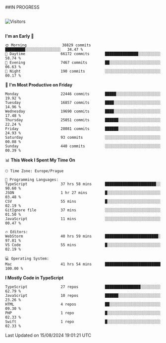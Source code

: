 ##IN PROGRESS
##
![Visitors](https://komarev.com/ghpvc/?username=petrbui&style=for-the-badge&label=Visitors+👀)



##
<!--
[![My GitHub stats](https://github-readme-stats.vercel.app/api?username=petrbui&theme=github_dark)](https://github.com/anuraghazra/github-readme-stats)

[![My wakatime stats](https://github-readme-stats.vercel.app/api/wakatime?username=petrbui&theme=github_dark)](https://github.com/anuraghazra/github-readme-stats)
-->
<!--START_SECTION:waka-->
**I'm an Early 🐤** 

```text
🌞 Morning                38829 commits       █████████░░░░░░░░░░░░░░░░   34.47 % 
🌆 Daytime                66172 commits       ███████████████░░░░░░░░░░   58.74 % 
🌃 Evening                7467 commits        ██░░░░░░░░░░░░░░░░░░░░░░░   06.63 % 
🌙 Night                  190 commits         ░░░░░░░░░░░░░░░░░░░░░░░░░   00.17 % 
```
📅 **I'm Most Productive on Friday** 

```text
Monday                   22446 commits       █████░░░░░░░░░░░░░░░░░░░░   19.92 % 
Tuesday                  16857 commits       ████░░░░░░░░░░░░░░░░░░░░░   14.96 % 
Wednesday                19690 commits       ████░░░░░░░░░░░░░░░░░░░░░   17.48 % 
Thursday                 25051 commits       ██████░░░░░░░░░░░░░░░░░░░   22.24 % 
Friday                   28081 commits       ██████░░░░░░░░░░░░░░░░░░░   24.93 % 
Saturday                 93 commits          ░░░░░░░░░░░░░░░░░░░░░░░░░   00.08 % 
Sunday                   440 commits         ░░░░░░░░░░░░░░░░░░░░░░░░░   00.39 % 
```


📊 **This Week I Spent My Time On** 

```text
🕑︎ Time Zone: Europe/Prague

💬 Programming Languages: 
TypeScript               37 hrs 58 mins      ███████████████████████░░   90.60 % 
JSON                     1 hr 27 mins        █░░░░░░░░░░░░░░░░░░░░░░░░   03.48 % 
CSV                      55 mins             █░░░░░░░░░░░░░░░░░░░░░░░░   02.19 % 
GitIgnore file           37 mins             ░░░░░░░░░░░░░░░░░░░░░░░░░   01.50 % 
JavaScript               11 mins             ░░░░░░░░░░░░░░░░░░░░░░░░░   00.47 % 

🔥 Editors: 
WebStorm                 40 hrs 59 mins      ████████████████████████░   97.81 % 
VS Code                  55 mins             █░░░░░░░░░░░░░░░░░░░░░░░░   02.19 % 

💻 Operating System: 
Mac                      41 hrs 54 mins      █████████████████████████   100.00 % 
```

**I Mostly Code in TypeScript** 

```text
TypeScript               27 repos            ████████████████░░░░░░░░░   62.79 % 
JavaScript               10 repos            ██████░░░░░░░░░░░░░░░░░░░   23.26 % 
HTML                     4 repos             ██░░░░░░░░░░░░░░░░░░░░░░░   09.30 % 
PHP                      1 repo              █░░░░░░░░░░░░░░░░░░░░░░░░   02.33 % 
Swift                    1 repo              █░░░░░░░░░░░░░░░░░░░░░░░░   02.33 % 
```




 Last Updated on 15/08/2024 19:01:21 UTC
<!--END_SECTION:waka-->

